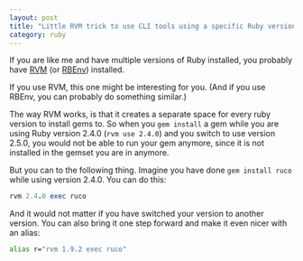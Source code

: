 ```yaml
---
layout: post
title: "Little RVM trick to use CLI tools using a specific Ruby version."
category: ruby
---
```


If you are like me and have multiple versions of Ruby installed, you probably have [RVM][rvm] (or [RBEnv][rbenv]) installed.

If you use RVM, this one might be interesting for you. (And if you use RBEnv, you can probably do something similar.)

The way RVM works, is that it creates a separate space for every ruby version to install gems to. So when you `gem install` a gem
while you are using Ruby version 2.4.0 (`rvm use 2.4.0`) and you switch to use version 2.5.0, you would not be able to run your
gem anymore, since it is not installed in the gemset you are in anymore.

But you can to the following thing. Imagine you have done `gem install ruco` while using version 2.4.0. You can do this:

```ruby
rvm 2.4.0 exec ruco
```

And it would not matter if you have switched your version to another version. You can also bring it one step forward and make it
even nicer with an alias:

```bash
alias r="rvm 1.9.2 exec ruco"
```

[rvm]: https://rvm.io/
[rbenv]: https://github.com/rbenv/rbenv
